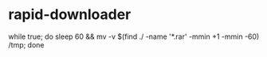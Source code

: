 # rapid-downloader

while true; do sleep 60 && mv -v $(find ./ -name '*.rar' -mmin +1 -mmin -60) /tmp; done
